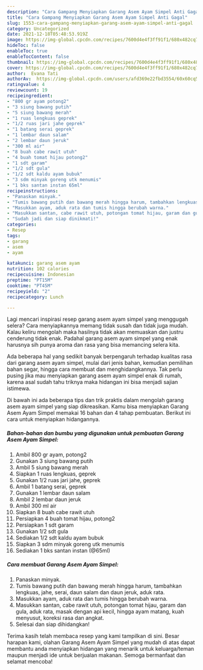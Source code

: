 ```yaml
---
description: "Cara Gampang Menyiapkan Garang Asem Ayam Simpel Anti Gagal"
title: "Cara Gampang Menyiapkan Garang Asem Ayam Simpel Anti Gagal"
slug: 1553-cara-gampang-menyiapkan-garang-asem-ayam-simpel-anti-gagal
category: Uncategorized
date: 2021-12-18T05:48:53.919Z
image: https://img-global.cpcdn.com/recipes/7600d4e4f3ff91f1/680x482cq70/garang-asem-ayam-simpel-foto-resep-utama.jpg
hideToc: false
enableToc: true
enableTocContent: false
thumbnail: https://img-global.cpcdn.com/recipes/7600d4e4f3ff91f1/680x482cq70/garang-asem-ayam-simpel-foto-resep-utama.jpg
cover: https://img-global.cpcdn.com/recipes/7600d4e4f3ff91f1/680x482cq70/garang-asem-ayam-simpel-foto-resep-utama.jpg
author:  Evana Tati
authorAv:  https://img-global.cpcdn.com/users/afd369e22fbd3554/60x60cq50/avatar.jpg
ratingvalue: 4
reviewcount: 19
recipeingredient:
- "800 gr ayam potong2"
- "3 siung bawang putih"
- "5 siung bawang merah"
- "1 ruas lengkuas geprek"
- "1/2 ruas jari jahe geprek"
- "1 batang serai geprek"
- "1 lembar daun salam"
- "2 lembar daun jeruk"
- "300 ml air"
- "8 buah cabe rawit utuh"
- "4 buah tomat hijau potong2"
- "1 sdt garam"
- "1/2 sdt gula"
- "1/2 sdt kaldu ayam bubuk"
- "3 sdm minyak goreng utk menumis"
- "1 bks santan instan 65ml"
recipeinstructions:
- "Panaskan minyak."
- "Tumis bawang putih dan bawang merah hingga harum, tambahkan lengkuas, jahe, serai, daun salam dan daun jeruk, aduk rata."
- "Masukkan ayam, aduk rata dan tumis hingga berubah warna."
- "Masukkan santan, cabe rawit utuh, potongan tomat hijau, garam dan gula, aduk rata, masak dengan api kecil, hingga ayam matang, kuah menyusut, koreksi rasa dan angkat."
- "Sudah jadi dan siap dinikmati!"
categories:
- Resep
tags:
- garang
- asem
- ayam

katakunci: garang asem ayam 
nutrition: 102 calories
recipecuisine: Indonesian
preptime: "PT15M"
cooktime: "PT45M"
recipeyield: "2"
recipecategory: Lunch

---
```



Lagi mencari inspirasi resep garang asem ayam simpel yang menggugah selera? Cara menyiapkannya memang tidak susah dan tidak juga mudah. Kalau keliru mengolah maka hasilnya tidak akan memuaskan dan justru cenderung tidak enak. Padahal garang asem ayam simpel yang enak harusnya sih punya aroma dan rasa yang bisa memancing selera kita.


Ada beberapa hal yang sedikit banyak berpengaruh terhadap kualitas rasa dari garang asem ayam simpel, mulai dari jenis bahan, kemudian pemilihan bahan segar, hingga cara membuat dan menghidangkannya. Tak perlu pusing jika mau menyiapkan garang asem ayam simpel enak di rumah, karena asal sudah tahu triknya maka hidangan ini bisa menjadi sajian istimewa.




Di bawah ini ada beberapa tips dan trik praktis dalam mengolah garang asem ayam simpel yang siap dikreasikan. Kamu bisa menyiapkan Garang Asem Ayam Simpel memakai 16 bahan dan 4 tahap pembuatan. Berikut ini cara untuk menyiapkan hidangannya.

<!--inarticleads1-->

##### Bahan-bahan dan bumbu yang digunakan untuk pembuatan Garang Asem Ayam Simpel:

1. Ambil 800 gr ayam, potong2
1. Gunakan 3 siung bawang putih
1. Ambil 5 siung bawang merah
1. Siapkan 1 ruas lengkuas, geprek
1. Gunakan 1/2 ruas jari jahe, geprek
1. Ambil 1 batang serai, geprek
1. Gunakan 1 lembar daun salam
1. Ambil 2 lembar daun jeruk
1. Ambil 300 ml air
1. Siapkan 8 buah cabe rawit utuh
1. Persiapkan 4 buah tomat hijau, potong2
1. Persiapkan 1 sdt garam
1. Gunakan 1/2 sdt gula
1. Sediakan 1/2 sdt kaldu ayam bubuk
1. Siapkan 3 sdm minyak goreng utk menumis
1. Sediakan 1 bks santan instan (@65ml)




<!--inarticleads2-->

##### Cara membuat Garang Asem Ayam Simpel:

1. Panaskan minyak.
1. Tumis bawang putih dan bawang merah hingga harum, tambahkan lengkuas, jahe, serai, daun salam dan daun jeruk, aduk rata.
1. Masukkan ayam, aduk rata dan tumis hingga berubah warna.
1. Masukkan santan, cabe rawit utuh, potongan tomat hijau, garam dan gula, aduk rata, masak dengan api kecil, hingga ayam matang, kuah menyusut, koreksi rasa dan angkat.
1. Selesai dan siap dihidangkan!



Terima kasih telah membaca resep yang kami tampilkan di sini. Besar harapan kami, olahan Garang Asem Ayam Simpel yang mudah di atas dapat membantu anda menyiapkan hidangan yang menarik untuk keluarga/teman maupun menjadi ide untuk berjualan makanan. Semoga bermanfaat dan selamat mencoba!
